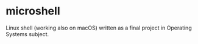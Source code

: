 # microshell
Linux shell (working also on macOS) written as a final project in Operating Systems subject.
